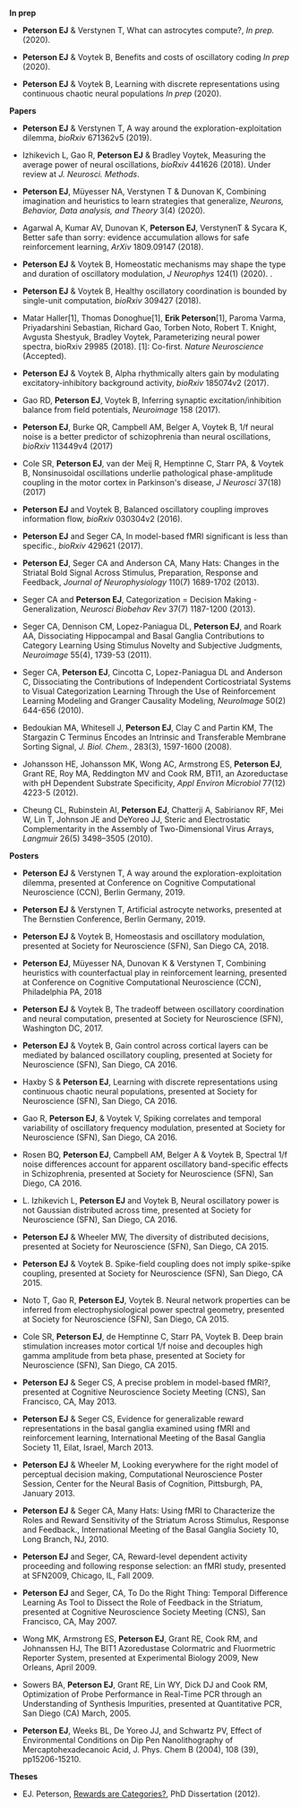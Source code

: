 **In prep**

- **Peterson EJ** & Verstynen T, What can astrocytes compute?, _In prep._ (2020).

- **Peterson EJ** & Voytek B, Benefits and costs of oscillatory coding _In prep_ (2020). 

- **Peterson EJ** & Voytek B, Learning with discrete representations using continuous chaotic neural populations _In prep_ (2020). 

**Papers**

- **Peterson EJ** & Verstynen T, A way around the exploration-exploitation dilemma, _bioRxiv_ 671362v5 (2019). 

- Izhikevich L, Gao R, **Peterson EJ** & Bradley Voytek, Measuring the average power of neural oscillations, _bioRxiv_ 441626 (2018). Under review at _J. Neurosci. Methods_.

- **Peterson EJ**, Müyesser NA, Verstynen T & Dunovan K, Combining imagination and heuristics to learn strategies that generalize, _Neurons, Behavior, Data analysis, and Theory_ 3(4) (2020).

- Agarwal A, Kumar AV, Dunovan K, **Peterson EJ**, VerstynenT & Sycara K, Better safe than sorry: evidence accumulation allows for safe reinforcement learning, _ArXiv_ 1809.09147 (2018).

- **Peterson EJ** & Voytek B, Homeostatic mechanisms may shape the type and duration of oscillatory modulation, _J Neurophys_ 124(1) (2020). .

- **Peterson EJ** & Voytek B, Healthy oscillatory coordination is bounded by single-unit computation, _bioRxiv_ 309427 (2018). 

- Matar Haller[1], Thomas Donoghue[1], **Erik Peterson**[1], Paroma Varma, Priyadarshini Sebastian, Richard Gao, Torben Noto, Robert T. Knight, Avgusta Shestyuk,  Bradley Voytek, Parameterizing neural power spectra, bioRxiv 29985 (2018). [1]: Co-first. _Nature Neuroscience_ (Accepted).

- **Peterson EJ** & Voytek B, Alpha rhythmically alters gain by modulating excitatory-inhibitory background activity, _bioRxiv_ 185074v2 (2017). 

- Gao RD, **Peterson EJ**, Voytek B, Inferring synaptic excitation/inhibition balance from field potentials, _Neuroimage_ 158 (2017).

- **Peterson EJ**, Burke QR, Campbell AM, Belger A, Voytek B, 1/f neural noise is a better predictor of schizophrenia than neural oscillations, _bioRxiv_ 113449v4 (2017)

- Cole SR, **Peterson EJ**, van der Meij R, Hemptinne C, Starr PA, & Voytek B, Nonsinusoidal oscillations underlie pathological phase-amplitude coupling in the motor cortex in Parkinson's disease, _J Neurosci_ 37(18) (2017)

- **Peterson EJ** and Voytek B, Balanced oscillatory coupling improves information flow, _bioRxiv_ 030304v2 (2016). 

- **Peterson EJ** and Seger CA, In model-based fMRI significant is less than specific., _bioRxiv_ 429621 (2017).

- **Peterson EJ**, Seger CA and Anderson CA, Many Hats: Changes in the Striatal Bold Signal Across Stimulus, Preparation, Response and Feedback, _Journal of Neurophysiology_ 110(7) 1689-1702 (2013).

- Seger CA and **Peterson EJ**, Categorization = Decision Making - Generalization, _Neurosci Biobehav Rev_ 37(7) 1187-1200 (2013).

- Seger CA, Dennison CM, Lopez-Paniagua DL, **Peterson EJ**, and Roark AA, Dissociating Hippocampal and Basal Ganglia Contributions to Category Learning Using Stimulus Novelty and Subjective Judgments, _Neuroimage_ 55(4), 1739-53 (2011).

- Seger CA, **Peterson EJ**, Cincotta C, Lopez-Paniagua DL and Anderson C, Dissociating the Contributions of Independent Corticostriatal Systems to Visual Categorization Learning Through the Use of Reinforcement Learning Modeling and Granger Causality Modeling, _NeuroImage_ 50(2) 644-656 (2010).

- Bedoukian MA, Whitesell J, **Peterson EJ**, Clay C and Partin KM, The Stargazin C Terminus Encodes an Intrinsic and Transferable Membrane Sorting Signal, _J. Biol. Chem._, 283(3), 1597-1600 (2008).

- Johansson HE, Johansson MK, Wong AC, Armstrong ES, **Peterson EJ**, Grant RE, Roy MA, Reddington MV and Cook RM, BTI1, an Azoreductase with pH Dependent Substrate Specificity, _Appl Environ Microbiol_ 77(12) 4223-5 (2012).

- Cheung CL, Rubinstein AI, **Peterson EJ**, Chatterji A, Sabirianov RF, Mei W, Lin T, Johnson JE and DeYoreo JJ, Steric and Electrostatic Complementarity in the Assembly of Two-Dimensional Virus Arrays, _Langmuir_ 26(5) 3498–3505 (2010).


**Posters**

- **Peterson EJ** & Verstynen T, A way around the exploration-exploitation dilemma, presented at Conference on Cognitive Computational Neuroscience (CCN), Berlin Germany, 2019.

- **Peterson EJ** & Verstynen T, Artificial astrocyte networks, presented at The Bernstien Conference, Berlin Germany, 2019.

- **Peterson EJ** & Voytek B, Homeostasis and oscillatory modulation, presented at Society for Neuroscience (SFN), San Diego CA, 2018.

- **Peterson EJ**, Müyesser NA, Dunovan K & Verstynen T, Combining heuristics with counterfactual play in reinforcement learning, presented at Conference on Cognitive Computational Neuroscience (CCN), Philadelphia PA, 2018

- **Peterson EJ** & Voytek B, The tradeoff between oscillatory coordination and neural computation, presented at Society for Neuroscience (SFN), Washington DC, 2017.

- **Peterson EJ** & Voytek B, Gain control across cortical layers can be mediated by balanced oscillatory coupling, presented at Society for Neuroscience (SFN), San Diego, CA 2016.

- Haxby S & **Peterson EJ**, Learning with discrete representations using continuous chaotic neural populations, presented at Society for Neuroscience (SFN), San Diego, CA 2016.

- Gao R, **Peterson EJ**, & Voytek V, Spiking correlates and temporal variability of oscillatory frequency modulation, presented at Society for Neuroscience (SFN), San Diego, CA 2016.

- Rosen BQ, **Peterson EJ**, Campbell AM, Belger A & Voytek B, Spectral 1/f noise differences account for apparent oscillatory band-specific effects in Schizophrenia, presented at Society for Neuroscience (SFN), San Diego, CA 2016.

- L. Izhikevich L, **Peterson EJ** and Voytek B, Neural oscillatory power is not Gaussian distributed across time, presented at Society for Neuroscience (SFN), San Diego, CA 2016.

- **Peterson EJ** & Wheeler MW, The diversity of distributed decisions, presented at Society for Neuroscience (SFN), San Diego, CA 2015.

- **Peterson EJ** & Voytek B. Spike-field coupling does not imply spike-spike coupling, presented at Society for Neuroscience (SFN), San Diego, CA 2015.

- Noto T, Gao R, **Peterson EJ**, Voytek B. Neural network properties can be inferred from electrophysiological power spectral geometry, presented at Society for Neuroscience (SFN), San Diego, CA 2015.

- Cole SR, **Peterson EJ**, de Hemptinne C, Starr PA, Voytek B. Deep brain stimulation increases motor cortical 1/f noise and decouples high gamma amplitude from beta phase, presented at Society for Neuroscience (SFN), San Diego, CA 2015.

- **Peterson EJ** & Seger CS, A precise problem in model-based fMRI?, presented at Cognitive Neuroscience Society Meeting (CNS), San Francisco, CA, May 2013.

- **Peterson EJ** & Seger CS, Evidence for generalizable reward representations in the basal ganglia examined using fMRI and reinforcement learning, International Meeting of the Basal Ganglia Society 11, Eilat, Israel, March 2013.

- **Peterson EJ** & Wheeler M, Looking everywhere for the right model of perceptual decision making, Computational Neuroscience Poster Session, Center for the Neural Basis of Cognition, Pittsburgh, PA, January 2013.

- **Peterson EJ** & Seger CA, Many Hats: Using fMRI to Characterize the Roles and Reward Sensitivity of the Striatum Across Stimulus, Response and Feedback., International Meeting of the Basal Ganglia Society 10, Long Branch, NJ, 2010.

- **Peterson EJ** and Seger, CA, Reward-level dependent activity proceeding and following response selection: an fMRI study, presented at SFN2009, Chicago, IL, Fall 2009.

- **Peterson EJ** and Seger, CA, To Do the Right Thing: Temporal Difference Learning As Tool to Dissect the Role of Feedback in the Striatum, presented at Cognitive Neuroscience Society Meeting (CNS), San Francisco, CA, May 2007.

- Wong MK, Armstrong ES, **Peterson EJ**, Grant RE, Cook RM, and Johnanssen HJ, The BIT1 Azoredustase Colormatric and Fluormetric Reporter System, presented at Experimental Biology 2009, New Orleans, April 2009.

- Sowers BA, **Peterson EJ**, Grant RE, Lin WY, Dick DJ and Cook RM, Optimization of Probe Performance in Real-Time PCR through an Understanding of Synthesis Impurities, presented at Quantitative PCR, San Diego (CA) March, 2005.

- **Peterson EJ**, Weeks BL, De Yoreo JJ, and Schwartz PV, Effect of Environmental Conditions on Dip Pen Nanolithography of Mercaptohexadecanoic Acid, J. Phys. Chem B (2004), 108 (39), pp15206-15210.

**Theses**

-   EJ. Peterson, [Rewards are Categories?](https://github.com/parenthetical-e/dissertation), PhD Dissertation (2012).
